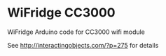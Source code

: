 WiFridge CC3000
========

WiFridge Arduino code for CC3000 wifi module

See http://interactingobjects.com/?p=275 for details
